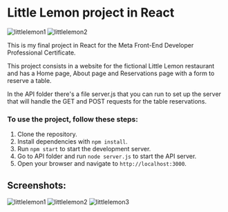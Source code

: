 # Little Lemon project in React
![littlelemon1](https://github.com/andrefs894/Little-Lemon-project-in-React/assets/146013139/bcac18ec-097b-4eab-b878-28100fc44c1a)
![littlelemon2](https://github.com/andrefs894/Little-Lemon-project-in-React/assets/146013139/c8e04e17-9b26-4624-bd9e-e215b59a20d9)

This is my final project in React for the Meta Front-End Developer Professional Certificate.

This project consists in a website for the fictional Little Lemon restaurant and has a Home page, About page and Reservations page with a form to reserve a table.

In the API folder there's a file server.js that you can run to set up the server that will handle the GET and POST requests for the table reservations.

### To use the project, follow these steps:
1. Clone the repository.
2. Install dependencies with `npm install`.
3. Run `npm start` to start the development server.
4. Go to API folder and run `node server.js` to start the API server.
5. Open your browser and navigate to `http://localhost:3000`.

## Screenshots:
![littlelemon1](https://github.com/andrefs894/Little-Lemon-project-in-React/assets/146013139/47c73099-40e4-4aa8-9a9a-4e2b61e27c3c)
![littlelemon2](https://github.com/andrefs894/Little-Lemon-project-in-React/assets/146013139/21aacd30-5e2d-4464-9759-a44cc1258088)
![littlelemon3](https://github.com/andrefs894/Little-Lemon-project-in-React/assets/146013139/4daa8494-f9c3-4bbe-acd1-e10b95d5e53a)
